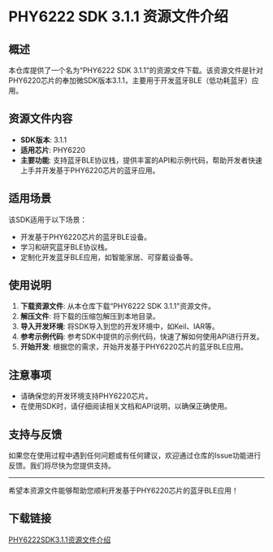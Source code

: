 # PHY6222 SDK 3.1.1 资源文件介绍

## 概述
本仓库提供了一个名为“PHY6222 SDK 3.1.1”的资源文件下载。该资源文件是针对PHY6220芯片的奉加微SDK版本3.1.1，主要用于开发蓝牙BLE（低功耗蓝牙）应用。

## 资源文件内容
- **SDK版本**: 3.1.1
- **适用芯片**: PHY6220
- **主要功能**: 支持蓝牙BLE协议栈，提供丰富的API和示例代码，帮助开发者快速上手并开发基于PHY6220芯片的蓝牙应用。

## 适用场景
该SDK适用于以下场景：
- 开发基于PHY6220芯片的蓝牙BLE设备。
- 学习和研究蓝牙BLE协议栈。
- 定制化开发蓝牙BLE应用，如智能家居、可穿戴设备等。

## 使用说明
1. **下载资源文件**: 从本仓库下载“PHY6222 SDK 3.1.1”资源文件。
2. **解压文件**: 将下载的压缩包解压到本地目录。
3. **导入开发环境**: 将SDK导入到您的开发环境中，如Keil、IAR等。
4. **参考示例代码**: 参考SDK中提供的示例代码，快速了解如何使用API进行开发。
5. **开始开发**: 根据您的需求，开始开发基于PHY6220芯片的蓝牙BLE应用。

## 注意事项
- 请确保您的开发环境支持PHY6220芯片。
- 在使用SDK时，请仔细阅读相关文档和API说明，以确保正确使用。

## 支持与反馈
如果您在使用过程中遇到任何问题或有任何建议，欢迎通过仓库的Issue功能进行反馈。我们将尽快为您提供支持。

---

希望本资源文件能够帮助您顺利开发基于PHY6220芯片的蓝牙BLE应用！

## 下载链接

[PHY6222SDK3.1.1资源文件介绍](https://pan.quark.cn/s/02baa73df532)